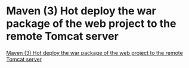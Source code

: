 # Maven (3) Hot deploy the war package of the web project to the remote Tomcat server
[Maven (3) Hot deploy the war package of the web project to the remote Tomcat server](https://aiwithcloud.com/2022/09/19/maven_3_hot_deploy_the_war_package_of_the_web_project_to_the_remote_tomcat_server/)